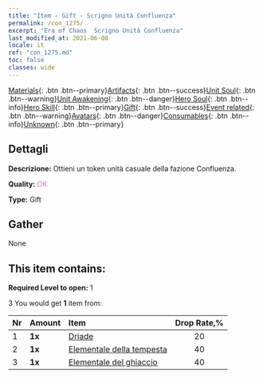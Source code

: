 ```yaml
---
title: "Item - Gift - Scrigno Unità Confluenza"
permalink: /con_1275/
excerpt: "Era of Chaos  Scrigno Unità Confluenza"
last_modified_at: 2021-06-08
locale: it
ref: "con_1275.md"
toc: false
classes: wide
---
```

 [Materials](/ItemsIT/){: .btn .btn--primary}[Artifacts](/ItemsIT/Artifacts/){: .btn .btn--success}[Unit Soul](/ItemsIT/UnitSoul/){: .btn .btn--warning}[Unit Awakening](/ItemsIT/UnitAwakening/){: .btn .btn--danger}[Hero Soul](/ItemsIT/HeroSoul/){: .btn .btn--info}[Hero Skill](/ItemsIT/HeroSkill/){: .btn .btn--primary}[Gift](/ItemsIT/Gift/){: .btn .btn--success}[Event related](/ItemsIT/Events/){: .btn .btn--warning}[Avatars](/ItemsIT/Avatars/){: .btn .btn--danger}[Consumables](/ItemsIT/Consumables/){: .btn .btn--info}[Unknown](/ItemsIT/Unknown/){: .btn .btn--primary}

## Dettagli
 **Descrizione:** Ottieni un token unità casuale della fazione Confluenza.

 **Quality:** <span style="color: #DA70D6">OK</span>

 **Type:** Gift

## Gather

  None

## This item contains:

 **Required Level to open:** 1

 3 You would get **1** item  from:

  | Nr | Amount |     Item    | Drop Rate,% |
  |:---|:-------|:------------|:---------:|
  | 1 |  **1x** | [Driade](/ItemsIT/unt_262/) | 20 | 
  | 2 |  **1x** | [Elementale della tempesta](/ItemsIT/unt_263/) | 40 | 
  | 3 |  **1x** | [Elementale del ghiaccio](/ItemsIT/unt_264/) | 40 | 
